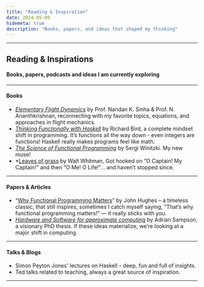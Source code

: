 ```yaml
---
title: "Reading & Inspiration"
date: 2024-05-08
hidemeta: true
description: "Books, papers, and ideas that shaped my thinking"
---
```


---
## Reading & Inspirations
#### Books, papers, podcasts and ideas I am currently exploring

---

#### Books

- *[Elementary Flight Dynamics](https://www.taylorfrancis.com/books/mono/10.1201/9781003096801/elementary-flight-dynamics-introduction-bifurcation-continuation-methods-nandan-sinha-ananthkrishnan)* by Prof. Nandan K. Sinha & Prof. N. Ananthkrishnan, reconnecting with my favorite topics, equations, and approaches in flight mechanics.
- *[Thinking Functionally with Haskell](https://www.cambridge.org/core/books/thinking-functionally-with-haskell/79F91D976F0C7229082325B41824EBBC)* by Richard Bird, a complete mindset shift in programming. It’s functions all the way down - even integers are functions! Haskell really makes programs feel like math.
- *[The Science of Functional Programming](https://sites.google.com/site/winitzki/sofp?authuser=0)* by Sergi Winitzki. My new muse! 
- *[Leaves of grass](https://www.penguinrandomhouse.com/books/292281/leaves-of-grass-by-walt-whitman-edited-with-an-introduction-by-malcolm-cowley/#:~:text=About%20Leaves%20of%20Grass,-Abraham%20Lincoln%20read&text=Unlike%20many%20other%20editions%20of,and%20includes%20newly%20commissioned%20notes.) by Walt Whitman, Got hooked on “O Captain! My Captain!” and then “O Me! O Life!”… and haven’t stopped since.

---

#### Papers & Articles

- “[Why Functional Programming Matters](https://academic.oup.com/comjnl/article-abstract/32/2/98/543535)” by John Hughes – a timeless classic, that still inspires, sometimes I catch myself saying, “That’s why functional programming matters!” — it really sticks with you.
- *[Hardware and Software for approximate computing](https://digital.lib.washington.edu/researchworks/items/35539bb1-4ebb-4fce-a44b-b86aa389255d)* by Adrian Sampson, a visionary PhD thesis. If these ideas materialize, we’re looking at a major shift in computing.

---

#### Talks & Blogs

- Simon Peyton Jones' lectures on Haskell - deep, fun and full of insights. 
- Ted talks related to teaching, always a great source of inspiration.
---
